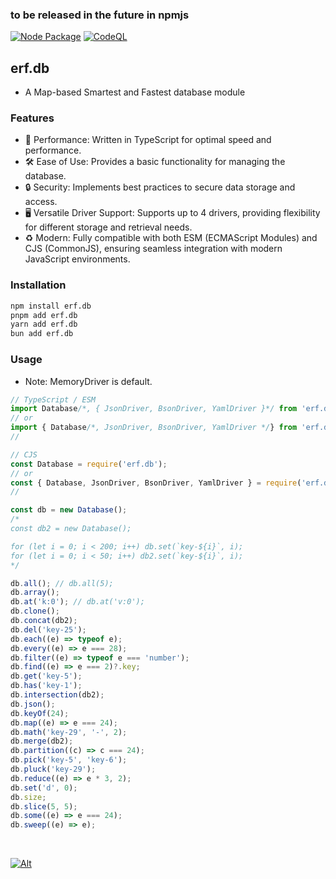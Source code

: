 ### to be released in the future in npmjs
[![Node Package](https://github.com/erffy/erfdb/actions/workflows/npm.yml/badge.svg)](https://github.com/erffy/erfdb/actions/workflows/npm.yml)
[![CodeQL](https://github.com/erffy/erfdb/actions/workflows/github-code-scanning/codeql/badge.svg)](https://github.com/erffy/erfdb/actions/workflows/github-code-scanning/codeql)
## erf.db
- A Map-based Smartest and Fastest database module

### Features
- 🍃 Performance: Written in TypeScript for optimal speed and performance.
- 🛠️ Ease of Use: Provides a basic functionality for managing the database.
- 🔒 Security: Implements best practices to secure data storage and access.
- 🖥️ Versatile Driver Support: Supports up to 4 drivers, providing flexibility for different storage and retrieval needs.
- ♻️ Modern: Fully compatible with both ESM (ECMAScript Modules) and CJS (CommonJS), ensuring seamless integration with modern JavaScript environments.

### Installation
```sh
npm install erf.db
pnpm add erf.db
yarn add erf.db
bun add erf.db
```

### Usage
- Note: MemoryDriver is default.
```js
// TypeScript / ESM
import Database/*, { JsonDriver, BsonDriver, YamlDriver }*/ from 'erf.db';
// or
import { Database/*, JsonDriver, BsonDriver, YamlDriver */} from 'erf.db';
//

// CJS
const Database = require('erf.db');
// or
const { Database, JsonDriver, BsonDriver, YamlDriver } = require('erf.db');
//

const db = new Database();
/*
const db2 = new Database();

for (let i = 0; i < 200; i++) db.set(`key-${i}`, i);
for (let i = 0; i < 50; i++) db2.set(`key-${i}`, i);
*/

db.all(); // db.all(5);
db.array();
db.at('k:0'); // db.at('v:0');
db.clone();
db.concat(db2);
db.del('key-25');
db.each((e) => typeof e);
db.every((e) => e === 28);
db.filter((e) => typeof e === 'number');
db.find((e) => e === 2)?.key;
db.get('key-5');
db.has('key-1');
db.intersection(db2);
db.json();
db.keyOf(24);
db.map((e) => e === 24);
db.math('key-29', '-', 2);
db.merge(db2);
db.partition((c) => c === 24);
db.pick('key-5', 'key-6');
db.pluck('key-29');
db.reduce((e) => e * 3, 2);
db.set('d', 0);
db.size;
db.slice(5, 5);
db.some((e) => e === 24);
db.sweep((e) => e);
```

<br>

[![Alt](https://repobeats.axiom.co/api/embed/7fd6fff744f52025aa6b5218d6c6e8f638c13aa4.svg)](https://github.com/erffy/erfdb)
